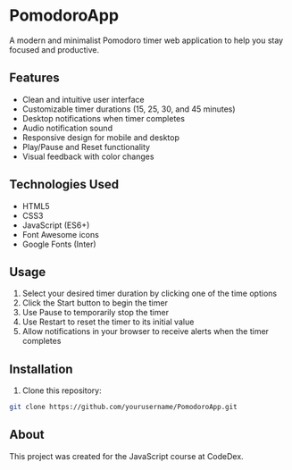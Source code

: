 # PomodoroApp

A modern and minimalist Pomodoro timer web application to help you stay focused and productive.

## Features

-   Clean and intuitive user interface
-   Customizable timer durations (15, 25, 30, and 45 minutes)
-   Desktop notifications when timer completes
-   Audio notification sound
-   Responsive design for mobile and desktop
-   Play/Pause and Reset functionality
-   Visual feedback with color changes

## Technologies Used

-   HTML5
-   CSS3
-   JavaScript (ES6+)
-   Font Awesome icons
-   Google Fonts (Inter)

## Usage

1. Select your desired timer duration by clicking one of the time options
2. Click the Start button to begin the timer
3. Use Pause to temporarily stop the timer
4. Use Restart to reset the timer to its initial value
5. Allow notifications in your browser to receive alerts when the timer completes

## Installation

1. Clone this repository:

```sh
git clone https://github.com/yourusername/PomodoroApp.git
```

## About

This project was created for the JavaScript course at CodeDex.
